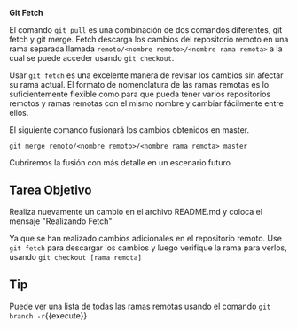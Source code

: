 **Git Fetch**

El comando `git pull` es una combinación de dos comandos diferentes, git fetch y git merge. Fetch descarga los cambios del repositorio remoto en una rama separada llamada `remoto/<nombre remoto>/<nombre rama remota>` a la cual se puede acceder usando `git checkout`.

Usar `git fetch` es una excelente manera de revisar los cambios sin afectar su rama actual. El formato de nomenclatura de las ramas remotas es lo suficientemente flexible como para que pueda tener varios repositorios remotos y ramas remotas con el mismo nombre y cambiar fácilmente entre ellos.

El siguiente comando fusionará los cambios obtenidos en master.

`git merge remoto/<nombre remoto>/<nombre rama remota> master`

Cubriremos la fusión con más detalle en un escenario futuro

## Tarea Objetivo

Realiza nuevamente un cambio en el archivo README.md y coloca el mensaje "Realizando Fetch"

Ya que se han realizado cambios adicionales en el repositorio remoto. Use `git fetch` para descargar los cambios y luego verifique la rama para verlos, usando `git checkout [rama remota]`

## Tip

Puede ver una lista de todas las ramas remotas usando el comando `git branch -r`{{execute}}



